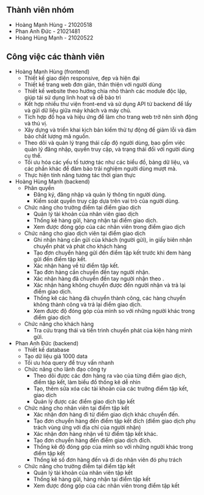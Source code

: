 ## Thành viên nhóm

- Hoàng Mạnh Hùng - 21020518
- Phan Anh Đức - 21021481
- Hoàng Hùng Mạnh - 21020522

## Công việc các thành viên

- Hoàng Mạnh Hùng (frontend)
  - Thiết kế giao diện responsive, đẹp và hiện đại
  - Thiết kế trang web đơn giản, thân thiện với người dùng
  - Thiết kế website theo hướng chia nhỏ thành các module độc lập, giúp tái sử dụng linh hoạt và dễ bảo trì
  - Kết hợp nhiều thư viện front-end và sử dụng API từ backend để lấy và gửi dữ liệu giữa máy khách và máy chủ.
  - Tích hợp đồ họa và hiệu ứng để làm cho trang web trở nên sinh động và thú vị.
  - Xây dựng và triển khai kịch bản kiểm thử tự động để giảm lỗi và đảm bảo chất lượng mã nguồn.
  - Theo dõi và quản lý trạng thái cấp độ người dùng, bao gồm việc quản lý đăng nhập, quyền truy cập, và trạng thái đối với người dùng cụ thể.
  - Tối ưu hóa các yếu tố tương tác như các biểu đồ, bảng dữ liệu, và các phần khác để đảm bảo trải nghiệm người dùng mượt mà.
  - Thực hiện tính năng tương tác thời gian thực
- Hoàng Hùng Mạnh (backend)
  - Phân quyền
    - Đăng ký, đăng nhập và quản lý thông tin người dùng.
    - Kiểm soát quyền truy cập dựa trên vai trò của người dùng.
  - Chức năng cho trưởng điểm tại điểm giao dịch
    - Quản lý tài khoản của nhân viên giao dịch
    - Thống kê hàng gửi, hàng nhận tại điểm giao dịch.
    - Xem được đóng góp của các nhân viên trong điểm giao dịch
  - Chức năng cho giao dịch viên tại điểm giao dịch
    - Ghi nhận hàng cần gửi của khách (người gửi), in giấy biên nhận chuyển phát và phát cho khách hàng
    - Tạo đơn chuyển hàng gửi đến điểm tập kết trước khi đem hàng gửi đến điểm tập kết.
    - Xác nhận hàng về từ điểm tập kết.
    - Tạo đơn hàng cần chuyển đến tay người nhận.
    - Xác nhận hàng đã chuyển đến tay người nhận theo .
    - Xác nhận hàng không chuyển được đến người nhận và trả lại điểm giao dịch.
    - Thống kê các hàng đã chuyển thành công, các hàng chuyển không thành công và trả lại điểm giao dịch.
    - Xem được độ đóng góp của mình so với những người khác trong điểm giao dịch
  - Chức năng cho khách hàng
    - Tra cứu trạng thái và tiến trình chuyển phát của kiện hàng mình gửi.
- Phan Anh Đức (backend)
  - Thiết kế database
  - Tạo dữ liệu giả 1000 data
  - Tối ưu hóa query để truy vấn nhanh
  - Chức năng cho lãnh đạo công ty
    - Theo dõi được các đơn hàng ra vào của từng điểm giao dịch, điểm tập kết, làm biểu đồ thống kê dễ nhìn
    - Tạo, thêm sửa xóa các tài khoản của các trưởng điểm tập kết, giao dịch
    - Quản lý được các điểm giao dịch tập kết
  - Chức năng cho nhân viên tại điểm tập kết
    - Xác nhận đơn hàng đi từ điểm giao dịch khác chuyển đến.
    - Tạo đơn chuyển hàng đến điểm tập kết đích (điểm giao dịch phụ trách vùng ứng với địa chỉ của người nhận)
    - Xác nhận đơn hàng nhận về từ điểm tập kết khác.
    - Tạo đơn chuyển hàng đến điểm giao dịch đích.
    - Thống kê độ đóng góp của mình so với những người khác trong điểm tập kết
    - Thống kê số đơn hàng đến và đi do nhân viên đó phụ trách
  - Chức năng cho trưởng điểm tại điểm tập kết
    - Quản lý tài khoản của nhân viên tập kết
    - Thống kê hàng gửi, hàng nhận tại điểm tập kết
    - Xem được đóng góp của các nhân viên trong điểm tập kết
